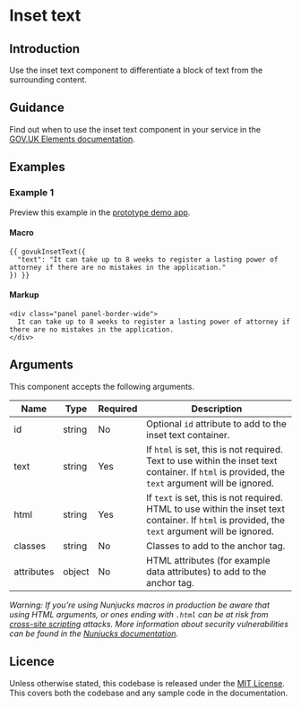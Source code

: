 # Inset text

## Introduction

Use the inset text component to differentiate a block of text from the surrounding content.

## Guidance

Find out when to use the inset text component in your service in the [GOV.UK Elements documentation](http://govuk-elements.herokuapp.com/).

## Examples

### Example 1

Preview this example in the [prototype demo app](https://govuk-prototype-kit-macros.herokuapp.com/examples/inset-text/#example-1).

#### Macro
```
{{ govukInsetText({
  "text": "It can take up to 8 weeks to register a lasting power of attorney if there are no mistakes in the application."
}) }}

```

#### Markup
```
<div class="panel panel-border-wide">
  It can take up to 8 weeks to register a lasting power of attorney if there are no mistakes in the application.
</div>
```

## Arguments

This component accepts the following arguments.

|Name|Type|Required|Description|
|---|---|---|---|
|id|string|No|Optional `id` attribute to add to the inset text container.|
|text|string|Yes|If `html` is set, this is not required. Text to use within the inset text container. If `html` is provided, the `text` argument will be ignored.|
|html|string|Yes|If `text` is set, this is not required. HTML to use within the inset text container. If `html` is provided, the `text` argument will be ignored.|
|classes|string|No|Classes to add to the anchor tag.|
|attributes|object|No|HTML attributes (for example data attributes) to add to the anchor tag.|

*Warning: If you’re using Nunjucks macros in production be aware that using HTML arguments, or ones ending with `.html` can be at risk from [cross-site scripting](https://en.wikipedia.org/wiki/Cross-site_scripting) attacks. More information about security vulnerabilities can be found in the [Nunjucks documentation](https://mozilla.github.io/nunjucks/api.html#user-defined-templates-warning).*

## Licence

Unless otherwise stated, this codebase is released under the [MIT License](https://github.com/whatterz/govuk-prototype-kit-macros/blob/master/LICENSE). This covers both the codebase and any sample code in the documentation.